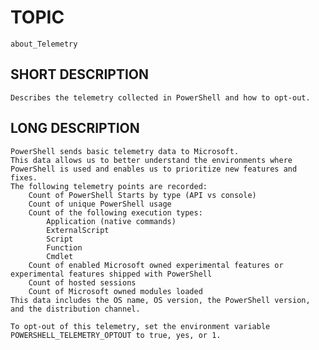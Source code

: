 # TOPIC

    about_Telemetry

## SHORT DESCRIPTION

    Describes the telemetry collected in PowerShell and how to opt-out.

## LONG DESCRIPTION

    PowerShell sends basic telemetry data to Microsoft.
    This data allows us to better understand the environments where PowerShell is used and enables us to prioritize new features and fixes.
    The following telemetry points are recorded:
        Count of PowerShell Starts by type (API vs console)
        Count of unique PowerShell usage
        Count of the following execution types:
            Application (native commands)
            ExternalScript
            Script
            Function
            Cmdlet
        Count of enabled Microsoft owned experimental features or experimental features shipped with PowerShell
        Count of hosted sessions
        Count of Microsoft owned modules loaded
    This data includes the OS name, OS version, the PowerShell version, and the distribution channel.

    To opt-out of this telemetry, set the environment variable POWERSHELL_TELEMETRY_OPTOUT to true, yes, or 1.
